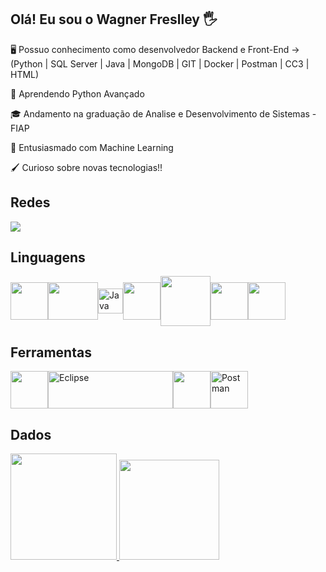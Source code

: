 ## Olá! Eu sou o Wagner Freslley 🖐️

🖥 Possuo conhecimento como desenvolvedor Backend e Front-End -> (Python | SQL Server | Java | MongoDB | GIT | Docker | Postman | CC3 | HTML)

🐍 Aprendendo Python Avançado

🎓 Andamento na graduação de Analise e Desenvolvimento de Sistemas - FIAP

🧠 Entusiasmado com Machine Learning

🖌 Curioso sobre novas tecnologias!!


## Redes

<div style="display: flex; align-items: center;">
  <a href="https://www.linkedin.com/in/wagnerfreslley">
    <img loading="lazy" src="https://img.shields.io/badge/LinkedIn-0077B5?style=for-the-badge&logo=linkedin&logoColor=white"/>
  </a>

</div>



## Linguagens

<div style="display: flex; align-items: center;">
  <img loading="lazy" src="https://cdn.jsdelivr.net/gh/devicons/devicon/icons/python/python-original.svg" width="60" height="60"/>
  <img loading="lazy" src="https://cdn.jsdelivr.net/gh/devicons/devicon/icons/mysql/mysql-original-wordmark.svg" width="80" height="60"/>
  <img loading="lazy" src="https://cdn.worldvectorlogo.com/logos/java.svg" width="40" height="40" alt="Java">
  <img loading="lazy" src="https://cdn.jsdelivr.net/gh/devicons/devicon/icons/mongodb/mongodb-original.svg" width="60" height="60"/
  <img loading="lazy" src="https://cdn.jsdelivr.net/gh/devicons/devicon/icons/csharp/csharp-original.svg" width="80" height="60"/>
  <img loading="lazy" src="https://cdn.jsdelivr.net/gh/devicons/devicon/icons/nodejs/nodejs-original-wordmark.svg" width="80" height="80"/>
  <img loading="lazy" src="https://cdn.jsdelivr.net/gh/devicons/devicon/icons/html5/html5-original.svg" width="60" height="60"/>
  <img loading="lazy" src="https://cdn.jsdelivr.net/gh/devicons/devicon/icons/css3/css3-original.svg" width="60" height="60"/>
</div>


## Ferramentas

<div style="display: flex; align-items: center;">
  <img loading="lazy" src="https://cdn.jsdelivr.net/gh/devicons/devicon/icons/git/git-original.svg" width="60" height="60"/>
  <img loading="lazy" src="https://upload.wikimedia.org/wikipedia/commons/thumb/d/d0/Eclipse-Luna-Logo.svg/512px-Eclipse-Luna-Logo.svg.png" width="200" height="60" alt="Eclipse">
  <img loading="lazy" src="https://cdn.jsdelivr.net/gh/devicons/devicon/icons/docker/docker-original.svg" width="60" height="60"/>
  <img loading="lazy" src="https://cdn.worldvectorlogo.com/logos/postman.svg" width="60" height="60" alt="Postman">



</div>



## Dados

<div style="display: flex; align-items: center;">
  <a href="https://github.com/biancafsena">
    <img loading="lazy" height="170em" src="https://github-readme-stats.vercel.app/api?username=WagnerFreslley&show_icons=true&theme=tokyonight&include_all_commits=true&count_private=true"/>
    <img loading="lazy" height="160em" src="https://github-readme-stats.vercel.app/api/top-langs/?username=WagnerFreslley&layout=compact&langs_count=7&theme=tokyonight"/>
  </a>
</div>
